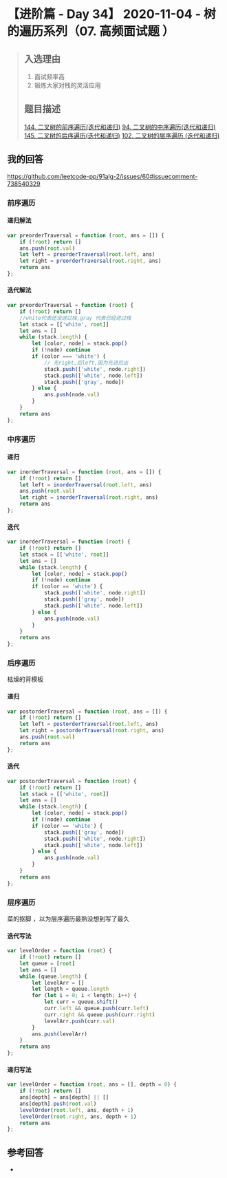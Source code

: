 # 【进阶篇 - Day 34】 2020-11-04 - 树的遍历系列（07. 高频面试题 ）

> ## 入选理由
>
> 1. 面试频率高
> 2. 锻炼大家对栈的灵活应用
>
> ## 题目描述
>
> [144. 二叉树的前序遍历(迭代和递归)](https://leetcode-cn.com/problems/binary-tree-preorder-traversal/)
> [94. 二叉树的中序遍历(迭代和递归)](https://leetcode-cn.com/problems/binary-tree-inorder-traversal/)
> [145. 二叉树的后序遍历(迭代和递归)](https://leetcode-cn.com/problems/binary-tree-postorder-traversal/)
> [102. 二叉树的层序遍历 (迭代和递归)](https://leetcode-cn.com/problems/binary-tree-level-order-traversal/)

## 我的回答

https://github.com/leetcode-pp/91alg-2/issues/60#issuecomment-738540329

### 前序遍历

#### 递归解法

```js
var preorderTraversal = function (root, ans = []) {
    if (!root) return []
    ans.push(root.val)
    let left = preorderTraversal(root.left, ans)
    let right = preorderTraversal(root.right, ans)
    return ans
};
```

#### 迭代解法

```js
var preorderTraversal = function (root) {
    if (!root) return []
    //white代表还没进过栈,gray 代表已经进过栈
    let stack = [['white', root]]
    let ans = []
    while (stack.length) {
        let [color, node] = stack.pop()
        if (!node) continue
        if (color === 'white') {
            // 先right,后left,因为先进后出
            stack.push(['white', node.right])
            stack.push(['white', node.left])
            stack.push(['gray', node])
        } else {
            ans.push(node.val)
        }
    }
    return ans
};
```

### 中序遍历

#### 递归

```js
var inorderTraversal = function (root, ans = []) {
    if (!root) return []
    let left = inorderTraversal(root.left, ans)
    ans.push(root.val)
    let right = inorderTraversal(root.right, ans)
    return ans
};
```

#### 迭代

```js
var inorderTraversal = function (root) {
    if (!root) return []
    let stack = [['white', root]]
    let ans = []
    while (stack.length) {
        let [color, node] = stack.pop()
        if (!node) continue
        if (color == 'white') {
            stack.push(['white', node.right])
            stack.push(['gray', node])
            stack.push(['white', node.left])
        } else {
            ans.push(node.val)
        }
    }
    return ans
};
```

### 后序遍历

枯燥的背模板

#### 递归

```js
var postorderTraversal = function (root, ans = []) {
    if (!root) return []
    let left = postorderTraversal(root.left, ans)
    let right = postorderTraversal(root.right, ans)
    ans.push(root.val)
    return ans
};
```

#### 迭代

```js
var postorderTraversal = function (root) {
    if (!root) return []
    let stack = [['white', root]]
    let ans = []
    while (stack.length) {
        let [color, node] = stack.pop()
        if (!node) continue
        if (color == 'white') {
            stack.push(['gray', node])
            stack.push(['white', node.right])
            stack.push(['white', node.left])
        } else {
            ans.push(node.val)
        }
    }
    return ans
};
```



### 层序遍历

菜的抠脚 ，以为层序遍历最熟没想到写了最久

#### 迭代写法

```js
var levelOrder = function (root) {
    if (!root) return []
    let queue = [root]
    let ans = []
    while (queue.length) {
        let levelArr = []
        let length = queue.length
        for (let i = 0; i < length; i++) {
            let curr = queue.shift()
            curr.left && queue.push(curr.left)
            curr.right && queue.push(curr.right)
            levelArr.push(curr.val)
        }
        ans.push(levelArr)
    }
    return ans
};
```

#### 递归写法

```js
var levelOrder = function (root, ans = [], depth = 0) {
    if (!root) return []
    ans[depth] = ans[depth] || []
    ans[depth].push(root.val)
    levelOrder(root.left, ans, depth + 1)
    levelOrder(root.right, ans, depth + 1)
    return ans
};
```



## 参考回答

- 